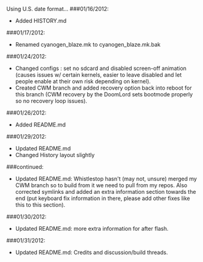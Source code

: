 Using U.S. date format...
###01/16/2012:
* Added HISTORY.md

###01/17/2012:
* Renamed cyanogen_blaze.mk to cyanogen_blaze.mk.bak

###01/24/2012:
* Changed configs : set no sdcard and disabled screen-off animation (causes issues w/ certain kernels, easier to leave disabled and let people enable at their own risk depending on kernel).
* Created CWM branch and added recovery option back into reboot for this branch (CWM recovery by the DoomLord sets bootmode properly so no recovery loop issues).

###01/26/2012:
* Added README.md

###01/29/2012:
* Updated README.md
* Changed History layout slightly

###continued:
* Updated README.md: Whistlestop hasn't (may not, unsure) merged my CWM branch so to build from it we need to pull from my repos. Also corrected symlinks and added an extra information section towards the end (put keyboard fix information in there, please add other fixes like this to this section).

###01/30/2012:
* Updated README.md: more extra information for after flash.

###01/31/2012:	
* Updated README.md: Credits and discussion/build threads.
